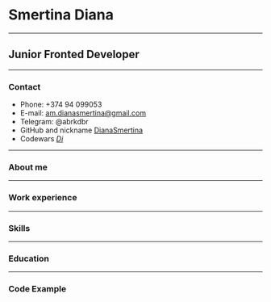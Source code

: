 # Smertina Diana
---
## Junior Fronted Developer
---
### Contact
* Phone:
   +374 94 099053
* E-mail:
   am.dianasmertina@gmail.com
* Telegram:
   @abrkdbr
* GitHub and nickname
   [DianaSmertina](https://github.com/DianaSmertina)
* Codewars
   [_Di_](https://www.codewars.com/users/_Di_)
---
### About me


--- 
### Work experience

---
### Skills


---
### Education


---
### Code Example


